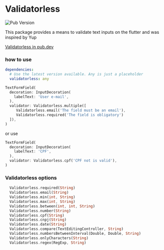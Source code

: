 # Validatorless

![Pub Version](https://img.shields.io/pub/v/validatorless?style=flat-square)

This package provides a means to validate text inputs on the flutter and was inspired by Yup

[Validatorless in pub.dev](https://pub.dev/packages/validatorless)

### how to use

```yaml
dependencies:
  # Use the latest version available. Any is just a placeholder
  validatorless: any
```

```dart
TextFormField(
  decoration: InputDecoration(
    labelText: 'User e-mail',
  ),
  validator: Validatorless.multiple([
     Validatorless.email('The field must be an email'),
     Validatorless.required('The field is obligatory')
  ]),
)
```

or use

```dart
TextFormField(
  decoration: InputDecoration(
    labelText: 'CPF',
  ),
  validator: Validatorless.cpf('CPF not is valid'),
)
```

### Validatorless options

```dart
  Validatorless.required(String)
  Validatorless.email(String)
  Validatorless.min(int, String)
  Validatorless.max(int, String)
  Validatorless.between(int, int, String)
  Validatorless.number(String)
  Validatorless.cpf(String)
  Validatorless.cnpj(String)
  Validatorless.date(String)
  Validatorless.compare(TextEditingController, String)
  Validatorless.numbersBetweenInterval(Double, Double, String)
  Validatorless.onlyCharacters(String)
  Validatorless.regex(RegExp, String)
```
